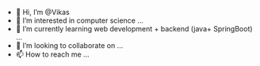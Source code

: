 - 👋 Hi, I’m @Vikas
- 👀 I’m interested in computer science ...
- 🌱 I’m currently learning web development + backend (java+ SpringBoot)
 ...
- 💞️ I’m looking to collaborate on ...
- 📫 How to reach me ...

<!---
VKS1572/VKS1572 is a ✨ special ✨ repository because its `README.md` (this file) appears on your GitHub profile.
You can click the Preview link to take a look at your changes.
--->
